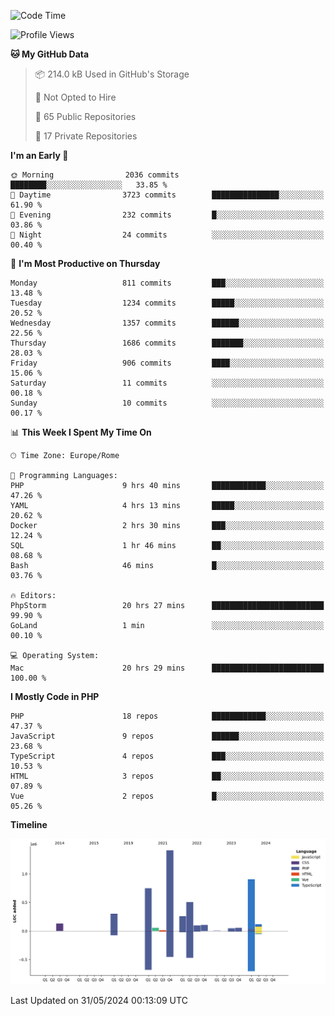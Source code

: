 <!--START_SECTION:waka-->
![Code Time](http://img.shields.io/badge/Code%20Time-5%2C083%20hrs%2057%20mins-blue)

![Profile Views](http://img.shields.io/badge/Profile%20Views-0-blue)

**🐱 My GitHub Data** 

> 📦 214.0 kB Used in GitHub's Storage 
 > 
> 🚫 Not Opted to Hire
 > 
> 📜 65 Public Repositories 
 > 
> 🔑 17 Private Repositories 
 > 
**I'm an Early 🐤** 

```text
🌞 Morning                2036 commits        ████████░░░░░░░░░░░░░░░░░   33.85 % 
🌆 Daytime                3723 commits        ███████████████░░░░░░░░░░   61.90 % 
🌃 Evening                232 commits         █░░░░░░░░░░░░░░░░░░░░░░░░   03.86 % 
🌙 Night                  24 commits          ░░░░░░░░░░░░░░░░░░░░░░░░░   00.40 % 
```
📅 **I'm Most Productive on Thursday** 

```text
Monday                   811 commits         ███░░░░░░░░░░░░░░░░░░░░░░   13.48 % 
Tuesday                  1234 commits        █████░░░░░░░░░░░░░░░░░░░░   20.52 % 
Wednesday                1357 commits        ██████░░░░░░░░░░░░░░░░░░░   22.56 % 
Thursday                 1686 commits        ███████░░░░░░░░░░░░░░░░░░   28.03 % 
Friday                   906 commits         ████░░░░░░░░░░░░░░░░░░░░░   15.06 % 
Saturday                 11 commits          ░░░░░░░░░░░░░░░░░░░░░░░░░   00.18 % 
Sunday                   10 commits          ░░░░░░░░░░░░░░░░░░░░░░░░░   00.17 % 
```


📊 **This Week I Spent My Time On** 

```text
🕑︎ Time Zone: Europe/Rome

💬 Programming Languages: 
PHP                      9 hrs 40 mins       ████████████░░░░░░░░░░░░░   47.26 % 
YAML                     4 hrs 13 mins       █████░░░░░░░░░░░░░░░░░░░░   20.62 % 
Docker                   2 hrs 30 mins       ███░░░░░░░░░░░░░░░░░░░░░░   12.24 % 
SQL                      1 hr 46 mins        ██░░░░░░░░░░░░░░░░░░░░░░░   08.68 % 
Bash                     46 mins             █░░░░░░░░░░░░░░░░░░░░░░░░   03.76 % 

🔥 Editors: 
PhpStorm                 20 hrs 27 mins      █████████████████████████   99.90 % 
GoLand                   1 min               ░░░░░░░░░░░░░░░░░░░░░░░░░   00.10 % 

💻 Operating System: 
Mac                      20 hrs 29 mins      █████████████████████████   100.00 % 
```

**I Mostly Code in PHP** 

```text
PHP                      18 repos            ████████████░░░░░░░░░░░░░   47.37 % 
JavaScript               9 repos             ██████░░░░░░░░░░░░░░░░░░░   23.68 % 
TypeScript               4 repos             ███░░░░░░░░░░░░░░░░░░░░░░   10.53 % 
HTML                     3 repos             ██░░░░░░░░░░░░░░░░░░░░░░░   07.89 % 
Vue                      2 repos             █░░░░░░░░░░░░░░░░░░░░░░░░   05.26 % 
```



**Timeline**

![Lines of Code chart](https://raw.githubusercontent.com/frnwtr/frnwtr/main/assets/bar_graph.png)


 Last Updated on 31/05/2024 00:13:09 UTC
<!--END_SECTION:waka-->